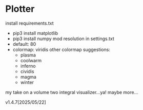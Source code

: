 # Plotter

install requirements.txt
- pip3 install matplotlib
- pip3 install numpy
mod resolution in settings.txt
- default: 80
- colormap: viridis
other colormap suggestions:
    - plasma
    - coolwarm
    - inferno
    - cividis
    - magma
    - winter

<RUN SHELL ONLY>



my take on a volume two integral visualizer...ya! 
maybe more...

v1.4.7[2025/05/22]
